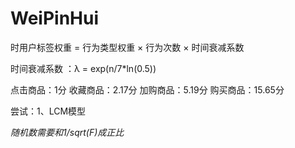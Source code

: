 # WeiPinHui

时用户标签权重 = 行为类型权重 × 行为次数 × 时间衰减系数

时间衰减系数 ：λ = exp(n/7*ln(0.5))

点击商品：1分
收藏商品：2.17分
加购商品：5.19分
购买商品：15.65分

尝试：1、LCM模型

 *随机数需要和1/sqrt(F)成正比*

